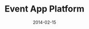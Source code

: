 ---
layout: portfolio
modal-id: eventapp
date: 2014-02-15
title: Event App Platform
img: eventapp_poster.jpg
alt: image-alt
project-date: December 2013
client: Personal app
appstore: Google Play
appstoreurl: https://play.google.com/store/apps/details?id=com.jmolsmobile.brittenjeroen
description: Android app to share videos/pictures/posts during an event.
---